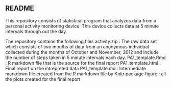 ## README

This repository consists of statistical program that analyzes data from a 
personal activity monitoring device. This device collects data at 5 minute 
intervals through out the day. 

The repository contains the following files
activity.zip : The raw data set which consists of two months of data from an anonymous
individual collected during the months of October and November, 2012
and include the number of steps taken in 5 minute intervals each day.
PA1_template.Rmd : R markdown file that is the source for the final report
PA1_template.html : Final report on the intrepreted data
PA1_template.md : Intermediate markdown file created from the R markdown file by Knitr package 
figure : all the plots created for the final report

